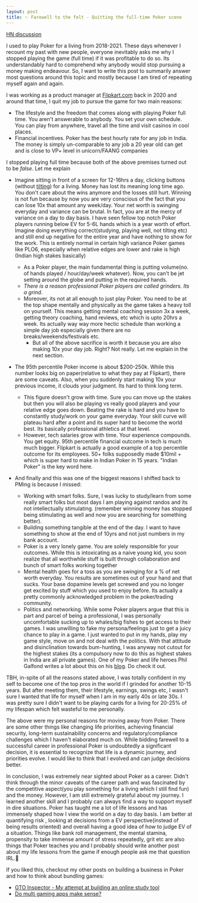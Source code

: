 ```yaml
---
layout: post
title: ✨ Farewell to the felt - Quitting the full-time Poker scene
---
```

[HN discussion](https://news.ycombinator.com/item?id=38262425)


I used to play Poker for a living from 2018-2021. These days whenever I recount my past with new people, everyone inevitably asks me why I stopped playing the game (full time) if it was profitable to do so. Its understandably hard to comprehend why anybody would stop pursuing a money making endeavour. So, I want to write this post to summarily answer most questions around this topic and mostly because I am tired of repeating myself again and again. 

I was working as a product manager at [Flipkart.com](https://flipkart.com) back in 2020 and around that time, I quit my job to pursue the game for two main reasons: 

- The lifestyle and the freedom that comes along with playing Poker full time. You aren't answerable to anybody. You set your own schedule. You can play from anywhere, travel all the time and visit casinos in cool places.
- Financial incentives. Poker has the best hourly rate for any job in India. The money is simply un-comparable to any job a 20 year old can get and is close to VP+ level in unicorn/FAANG companies

I stopped playing full time because both of the above premises turned out to be *false*. Let me explain

- Imagine sitting in front of a screen for 12-16hrs a day, clicking buttons (without [tilting](https://en.wikipedia.org/wiki/Tilt_(poker))) for a living. Money has lost its meaning long time ago. You don't care about the wins anymore and the losses still hurt. Winning is not fun because by now you are very conscious of the fact that you can lose 10x that amount any week/day. Your net worth is swinging everyday and variance can be brutal. In fact, you are at the mercy of variance on a day to day basis. I have seen fellow top notch Poker players running below EV for 5-6L hands which is a year worth of effort. Imagine doing everything correct(studying, playing well, not tilting etc) and still end up negative for the entire year and have nothing to show for the work. This is entirely normal in certain high variance Poker games like PLO6, especially when relative edges are lower and rake is high (Indian high stakes basically)

  - As a Poker player, the main fundamental thing is putting volume(no. of hands played / hour/day/week whatever). Now, you can't be jet setting around the globe and putting in the required hands. 
  - *There is a reason professional Poker players are called grinders. Its a grind*. 
  - Moreover, its not at all enough to just play Poker. You need to be at the top shape mentally and physically as the game takes a heavy toll on yourself. This means getting mental coaching session 3x a week, getting theory coaching, hand reviews, etc which is upto 20hrs a week. Its actually way way more hectic schedule than working a simple day job especially given there are no breaks/weekends/festivals etc. 
    - But all of the above sacrifice is worth it because you are also making 10x your day job. Right? Not really. Let me explain in the next section. 

- The 95th percentile Poker income is about $200-250k. While this number looks big on paper(relative to what they pay at Flipkart), there are some caveats. Also, when you suddenly start making 10x your previous income, it clouds your judgment. Its hard to think long term. 

  - This figure doesn't grow with time. Sure you can move up the stakes but then you will also be playing vs really good players and your relative edge goes down. Beating the rake is hard and you have to constantly study/work on your game everyday. Your skill curve will plateau hard after a point and its super hard to become the world best. Its basically professional athletics at that level.
  - However, tech salaries grow with time. Your experience compounds. You get equity. 95th percentile financial outcome in tech is much much bigger. Flipkart is actually a good example of a top percentile outcome for its employees. 50+ folks supposedly made $10mil + which is super hard to make in Indian Poker in 15 years. "Indian Poker" is the key word here.  

- And finally and this was one of the biggest reasons I shifted back to PMing is because I missed: 

  - Working with smart folks. Sure, I was lucky to study/learn from some really smart folks but most days I am playing against randos and its not intellectually stimulating. (remember winning money has stopped being stimulating as well and now you are searching for something better). 
  - Building something tangible at the end of the day. I want to have something to show at the end of 10yrs and not just numbers in my bank account. 
  - Poker is a very lonely game. You are solely responsible for your outcomes. While this is intoxicating as a naive young kid, you soon realize that all worthwhile stuff is built through collaboration and bunch of smart folks working together
  - Mental health goes for a toss as you are swinging for a % of net worth everyday. You results are sometimes out of your hand and that sucks. Your base dopamine levels get screwed and you no longer get excited by stuff which you used to enjoy before. Its actually a pretty commonly acknowledged problem in the poker/trading community. 
  - Politics and networking. While some Poker players argue that this is part and parcel of being a professional, I was personally uncomfortable sucking up to whales/big fishes to get access to their games. I was unwilling to fake my persona/feelings just to get a juicy chance to play in a game. I just wanted to put in my hands, play my game style, move on and not deal with the politics. With that attitude and disinclination towards bum-hunting, I was anyway not cutout for the highest stakes (its a compulsory now to do this as highest stakes in India are all private games). One of my Poker and life heroes Phil Galfond writes a lot about this on his [blog](https://newsletter.philgalfond.com/). Do check it out. 

TBH, in-spite of all the reasons stated above, I was totally confident in my self to become one of the top pros in the world if I grinded for another 10-15 years. But after meeting them, their lifestyle, earnings, swings etc, I wasn't sure I wanted that life for myself when I am in my early 40s or late 30s. I was pretty sure I didn't want to be playing cards for a living for 20-25% of my lifespan which felt wasteful to me personally. 
  
The above were my personal reasons for moving away from Poker. There are some other things like changing life priorities, achieving financial security, long-term sustainability concerns and regulatory/compliance challenges which I haven't elaborated much on. While bidding farewell to a successful career in professional Poker is undoubtedly a significant decision, it is essential to recognize that life is a dynamic journey, and priorities evolve. I would like to think that I evolved and can judge decisions better. 

In conclusion, I was extremely near sighted about Poker as a career. Didn't think through the minor caveats of the career path and was fascinated by the competitive aspect(you play something for a living which I still find fun) and the money. However, I am still extremely grateful about my journey. I learned another skill and I probably can always find a way to support myself in dire situations. Poker has taught me a lot of life lessons and has immensely shaped how I view the world on a day to day basis. I am better at quantifying risk , looking at decisions from a EV perspective(instead of being results oriented) and overall having a good idea of how to judge EV of a situation. Things like bank roll management, the mental stamina, propensity to take immense amount of stress repeatedly, grit etc are also things that Poker teaches you and I probably should write another post about my life lessons from the game if enough people ask me that question IRL.🤣

If you liked this, checkout my other posts on building a business in Poker and how to think about bundling games: 

- [GTO Inspector - My attempt at building an online study tool](https://rnikhil.com/2022/06/15/gtoinspector-startup.html)
- [Do multi gaming apps make sense?](https://rnikhil.com/2023/04/09/multi-vs-single-gaming.html)
